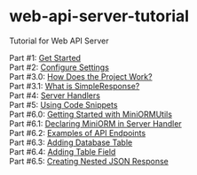 # web-api-server-tutorial
Tutorial for Web API Server

Part #1: [Get Started](https://github.com/pyhoon/web-api-server-tutorial/blob/main/Part%20%231%20Get%20Started.md) \
Part #2: [Configure Settings](https://github.com/pyhoon/web-api-server-tutorial/blob/main/Part%20%232%20Configure%20Settings.md) \
Part #3.0: [How Does the Project Work?](https://github.com/pyhoon/web-api-server-tutorial/blob/main/Part%20%233.0%20How%20Does%20the%20Project%20Work.md) \
Part #3.1: [What is SimpleResponse?](https://github.com/pyhoon/web-api-server-tutorial/blob/main/Part%20%233.1%20What%20is%20SimpleResponse.md) \
Part #4: [Server Handlers](https://github.com/pyhoon/web-api-server-tutorial/blob/main/Part%20%234%20Server%20Handlers.md) \
Part #5: [Using Code Snippets](https://github.com/pyhoon/web-api-server-tutorial/blob/main/Part%20%235%20Using%20Code%20Snippets.md) \
Part #6.0: [Getting Started with MiniORMUtils](https://github.com/pyhoon/web-api-server-tutorial/blob/main/Part%20%236.0%20Getting%20Started%20with%20MiniORMUtils.md) \
Part #6.1: [Declaring MiniORM in Server Handler](https://github.com/pyhoon/web-api-server-tutorial/blob/main/Part%20%236.1%20Declaring%20MiniORM%20in%20Server%20Handler.md) \
Part #6.2: [Examples of API Endpoints](https://github.com/pyhoon/web-api-server-tutorial/blob/main/Part%20%236.2%20Examples%20of%20API%20Endpoints.md) \
Part #6.3: [Adding Database Table](https://github.com/pyhoon/web-api-server-tutorial/blob/main/Part%20%236.3%20Adding%20Database%20Table.md) \
Part #6.4: [Adding Table Field](https://github.com/pyhoon/web-api-server-tutorial/blob/main/Part%20%236.4%20Adding%20Table%20Field.md) \
Part #6.5: [Creating Nested JSON Response](https://github.com/pyhoon/web-api-server-tutorial/blob/main/Part%20%236.5%20Creating%20Nested%20JSON%20Response.md)
